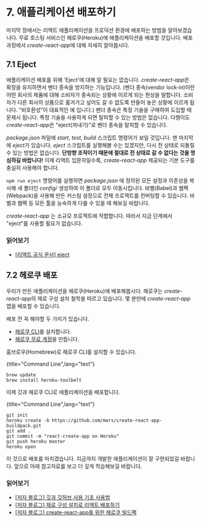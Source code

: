 # 7. 애플리케이션 배포하기
마지막 장에서는 리액트 애플리케이션을 프로덕션 환경에 배포하는 방법을 알아보겠습니다. 무료 호스팅 서비스인 헤로쿠(Heroku)에 애플리케이션을 배포할 것입니다. 배포 과정에서 *create-react-app*에 대해 자세히 알아봅시다.

## 7.1 Eject

애플리케이션 배포를 위해 'Eject'에 대해 알 필요는 없습니다. *create-react-app*은 확장을 유지하면서 벤더 종속을 방지하는 기능입니다. (벤더 종속(vendor lock-in)이란 어떤 회사의 제품에 대해 소비자가 종속되는 상황에 이르게 되는 현상을 말합니다. 소비자가 다른 회사의 상품으로 옮겨가고 싶어도 갈 수 없도록 만들어 놓은 상황에 이르게 됩니다. “비호환성”이 대표적인 예 입니다.)  벤더 종속은 특정 기술을 구매하여 도입할 때 문제시 됩니다. 특정 기술을 사용하게 되면 탈피할 수 있는 방법은 없습니다. 다행이도 *create-react-app*은 "eject(꺼내기)"로 벤더 종속을 탈피할 수 있습니다.

*package.json* 파일에 *start*, *test*, *build* 스크립트 명령어가 보일 것입니다. 맨 마지막에 *eject*가 있습니다. *eject* 스크립트를 실행해볼 수는 있겠지만, 다시 전 상태로 되돌릴 수 있는 방법은 없습니다. **단방향 조작이기 때문에 절대로 전 상태로 갈 수 없다는 것을 명심하길 바랍니다!** 이제 리액트 입문자일수록, *create-react-app* 제공되는 기본 도구를 충실히 사용해야 합니다. 

`npm run eject` 명령어를 실행하면  *package.json* 에 정의된 모든 설정과 의존성을 복사해 새 폴더인 *config/* 생성하여 이 폴더로 모두 이동시킵니다. 바벨(Babel)과 웹팩(Webpack)을 사용해 만든 커스텀 설정으로 전체 프로젝트를 컨버팅할 수 있습니다. 바벨과 웹팩 등 모든 툴을 능숙하게 다룰 수 있을 때 해보길 바랍니다.

*create-react-app* 는 소규모 프로젝트에 적합합니다. 따라서 지금 단계에서 "eject"를 사용할 필요가 없습니다.

### 읽어보기

* [[리액트 공식 문서] eject](https://github.com/facebookincubator/create-react-app#converting-to-a-custom-setup)

## 7.2 헤로쿠 배포

우리가 만든 애플리케이션을 헤로쿠(Heroku)에 배포해봅시다. 헤로쿠는 *create-react-app*의 제로 구성 설치 철학을 따르고 있습니다. 몇 분만에 *create-react-app* 앱을 배포할 수 있습니다. 

배포 전 꼭 해야할 두 가지가 있습니다.

* [헤로쿠 CLI](https://devcenter.heroku.com/articles/heroku-command-line)를 설치합니다.
* [헤로쿠 무료 계정](https://www.heroku.com/)을 만듭니다.


홈브로우(Homebrew)로 헤로쿠 CLI를 설치할 수 있습니다.

{title="Command Line",lang="text"}
~~~~~~~~
brew update
brew install heroku-toolbelt
~~~~~~~~

이제 깃과 헤로쿠 CLI로 애플리케이션을 배포합니다.

{title="Command Line",lang="text"}
~~~~~~~~
git init
heroku create -b https://github.com/mars/create-react-app-buildpack.git
git add .
git commit -m "react-create-app on Heroku"
git push heroku master
heroku open
~~~~~~~~

이 것으로 배포를 마치겠습니다. 지금까지 개발한 애플리케이션이 잘 구현되었길 바랍니다. 앞으로 아래 참고자료를 보고 더 깊게 학습해보길 바랍니다.

### 읽어보기

* [[저자 블로그] 깃과 깃허브 사용 기초 사용법](https://www.robinwieruch.de/git-essential-commands/)
* [[저자 블로그] 제로 구성 설치로 리액트 배포하기](https://blog.heroku.com/deploying-react-with-zero-configuration)
* [[저자 블로그] create-react-app를 위한 헤로쿠 빌드팩](https://github.com/mars/create-react-app-buildpack)
